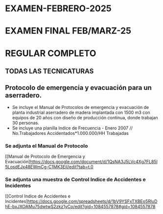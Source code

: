 # EXAMEN-FEBRERO-2025
   # EXAMEN FINAL FEB/MARZ-25
   # REGULAR COMPLETO
   ## TODAS LAS TECNICATURAS
   
   ## Protocolo de emergencia y evacuación para un aserradero.

   * Se incluye el Manual de Protocolos de emergencia y evacuación de planta industrial aserradero de madera implantada con 1500 m3 con equipos de 20 años con diseño de producción continua, donde trabajan 30 personas.
   * Se incluye una planilla Indice de Frecuencia - Enero 2007 // No.Trabajadores Accidentados*1.000.000/HH Trabajadas
   
   ### Se adjunta el Manual de Protocolo
   [[Manual de Protocolo de Emergencia y Evacuación]https://docs.google.com/document/d/1QsNA3J5LVc4Xg7FL85l5LosdEJx48EWmCg-C1MK3EiI/edit?tab=t.0
   
   ### Se adjunta una muestra de Control Indice de Accidentes e Incidentes
   [[Control Indice de Accidentes e Incidentes]https://docs.google.com/spreadsheets/d/1bV9YSFxTXBEo5RluDhE-bxJXOAMu75dwtwS2zkz1yCo/edit?gid=1084557878#gid=1084557878
   
  
